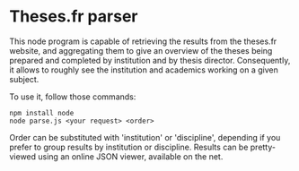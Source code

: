 # Theses.fr parser

This node program is capable of retrieving the results from the theses.fr website, and aggregating them to give an overview of the theses being prepared and completed by institution and by thesis director. Consequently, it allows to roughly see the institution and academics working on a given subject.

To use it, follow those commands:

```
npm install node
node parse.js <your request> <order>
```

Order can be substituted with 'institution' or 'discipline', depending if you prefer to group results by institution or discipline. Results can be pretty-viewed using an online JSON viewer, available on the net.